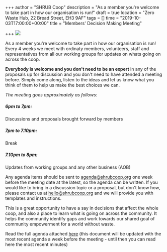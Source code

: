+++
author = "SHRUB Coop"
description = "As a member you're welcome to take part in how our organisation is run!"
draft = true
location = "Zero Waste Hub, 22 Bread Street, EH3 9AF"
tags = []
time = "2019-10-03T17:00:00+00:00"
title = "Members' Decision Making Meeting"

+++
![](https://res.cloudinary.com/shrub-co-op/image/upload/v1568674342/shrubcoop.org/media/Members_Decision_Making_Meeting_e20g8w.png)

As a member you're welcome to take part in how our organisation is run! Every 4 weeks we meet with ordinaty members, volunteers, staff and representatives from all our working groups for updates on whats going on across the coop.

**Everybody is welcome and you don't need to be an expert** in any of the proposals up for discussion and you don't need to have attended a meeting before. Simply come along, listen to the ideas and let us know what you think of them to help us make the best choices we can.

_The meeting goes approximately as follows:_

##### _6pm to 7pm:_

Discussions and proposals brought forward by members

##### _7pm to 7.10pm:_

Break

##### _7.10pm to 8pm:_

Updates from working groups and any other business (AOB)

Any agenda items should be sent to [agenda@shrubcoop.org]() one week before the meeting date at the latest, so the agenda can be written. If you would like to bring in a discussion topic or a proposal, but don't know how, please contact us at [hello@shrubcoop.org](hello@shrubcoop.org) and we will provide you with templates and instructions.

This is a great opportunity to have a say in decisions that affect the whole coop, and also a place to learn what is going on across the community. It helps the community identify gaps and work towards our shared goal of community empowerment for a world without waste.

Read the full agenda attached [here](https://docs.google.com/document/d/1zrp56V499D4oe-fUG8jnkEaHt-0Kzt5wRdLCNwMRD5Q/edit?usp=sharing) (this document will be updated with the most recent agenda a week before the meeting - until then you can read here the most recent minutes)